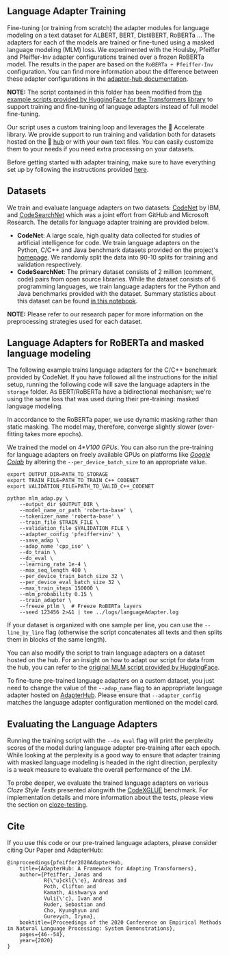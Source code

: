 ## Language Adapter Training
Fine-tuning (or training from scratch) the adapter modules for language modeling on a text dataset for ALBERT, BERT, DistilBERT, RoBERTa ...
The adapters for each of the models are trained or fine-tuned using a masked language modeling (MLM) loss. We experimented with the Houlsby, Pfeiffer and Pfeiffer-Inv adapter configurations trained over a frozen RoBERTa model.
The results in the paper are based on the `RoBERTa + Pfeiffer-Inv` configuration. You can find more information about the difference between these adapter configurations in the [adapter-hub documentation](https://docs.adapterhub.ml).

<b>NOTE:</b> The script contained in this folder has been modified from [the example scripts provided by HuggingFace for the Transformers library](https://github.com/huggingface/transformers/tree/master/examples) to support training and fine-tuning of language adapters instead of full model fine-tuning.

Our script uses a custom training loop and leverages the 🤗 Accelerate library. 
We provide support to run training and validation both for datasets hosted on the 🤗 [hub](https://huggingface.co/datasets) or with your own text files.
You can easily customize them to your needs if you need extra processing on your datasets.

Before getting started with adapter training, make sure to have everything set up by following the instructions provided [here](link_to_root).

## Datasets
We train and evaluate language adapters on two datasets: [CodeNet](https://developer.ibm.com/exchanges/data/all/project-codenet/) by IBM, and [CodeSearchNet](https://github.com/github/CodeSearchNet) which was a joint effort from GitHub and Microsoft Research. 
The details for language adapter training are provided below.

* <b>CodeNet</b>: A large scale, high quality data collected for studies of artificial intelligence for code. We train language adapters on the Python, C/C++ and Java benchmark datasets provided on the project's [homepage](https://developer.ibm.com/exchanges/data/all/project-codenet/). We randomly split the data into 90-10 splits for training and validation respectively.
* <b>CodeSearchNet</b>: The primary dataset consists of 2 million (comment, code) pairs from open source libraries. While the dataset consists of 6 programming languages, we train language adapters for the Python and Java benchmarks provided with the dataset. Summary statistics about this dataset can be found [in this notebook](https://github.com/github/CodeSearchNet/blob/master/notebooks/ExploreData.ipynb).

<b>NOTE:</b> Please refer to our research paper for more information on the preprocessing strategies used for each dataset.

## Language Adapters for RoBERTa and masked language modeling
The following example trains language adapters for the C/C++ benchmark provided by CodeNet. 
If you have followed all the instructions for the initial setup, running the following code will save the language adapters in the `storage` folder. 
As BERT/RoBERTa have a bidirectional mechanism; we're using the same loss that was used during their pre-training: masked language modeling.

In accordance to the RoBERTa paper, we use dynamic masking rather than static masking. 
The model may, therefore, converge slightly slower (over-fitting takes more epochs).

We trained the model on 4\**V100 GPUs*. You can also run the pre-training for language adapters on freely available GPUs on platforms like [*Google Colab*](https://colab.research.google.com/?utm_source=scs-index) by altering the `--per_device_batch_size` to an appropriate value.

```python3
export OUTPUT_DIR=PATH_TO_STORAGE
export TRAIN_FILE=PATH_TO_TRAIN_C++_CODENET
export VALIDATION_FILE=PATH_TO_VALID_C++_CODENET

python mlm_adap.py \
    --output_dir $OUTPUT_DIR \
    --model_name_or_path 'roberta-base' \
    --tokenizer_name 'roberta-base' \
    --train_file $TRAIN_FILE \
    --validation_file $VALIDATION_FILE \
    --adapter_config 'pfeiffer+inv' \
    --save_adap \
    --adap_name 'cpp_iso' \ 
    --do_train \
    --do_eval \
    --learning_rate 1e-4 \
    --max_seq_length 400 \
    --per_device_train_batch_size 32 \
    --per_device_eval_batch_size 32 \
    --max_train_steps 150000 \
    --mlm_probability 0.15 \
    --train_adapter \
    --freeze_ptlm \  # Freeze RoBERTa layers
    --seed 123456 2>&1 | tee ../logs/languageAdapter.log
```
If your dataset is organized with one sample per line, you can use the `--line_by_line` flag (otherwise the script concatenates all texts and then splits them in blocks of the same length).

You can also modify the script to train language adapters on a dataset hosted on the hub. For an insight on how to adapt our script for data from the hub, you can refer to the [original MLM script provided by HuggingFace](https://github.com/huggingface/transformers/tree/master/examples/pytorch/language-modeling).

To fine-tune pre-trained language adapters on a custom dataset, you just need to change the value of the `--adap_name` flag to an appropriate language adapter hosted on [AdapterHub](https://adapterhub.ml). Please ensure that `--adapter_config` matches the language adapter configuration mentioned on the model card.

## Evaluating the Language Adapters
Running the training script with the `--do_eval` flag will print the perplexity scores of the model during language adapter pre-training after each epoch. While looking at the perplexity is a good way to ensure that adapter training with masked language modeling is headed in the right direction, perplexity is a weak measure to evaluate the overall performance of the LM. 

To probe deeper, we evaluate the trained language adapters on various *Cloze Style Tests* presented alongwith the [CodeXGLUE](https://github.com/microsoft/CodeXGLUE) benchmark. For implementation details and more information about the tests, please view the section on [cloze-testing](link_to_cloze).

## Cite
If you use this code or our pre-trained language adapters, please consider citing Our Paper and AdapterHub:

<pre><code>@inproceedings{pfeiffer2020AdapterHub,
    title={AdapterHub: A Framework for Adapting Transformers},
    author={Pfeiffer, Jonas and
            R{\"u}ckl{\'e}, Andreas and
            Poth, Clifton and
            Kamath, Aishwarya and
            Vuli{\'c}, Ivan and
            Ruder, Sebastian and
            Cho, Kyunghyun and
            Gurevych, Iryna},
    booktitle={Proceedings of the 2020 Conference on Empirical Methods in Natural Language Processing: System Demonstrations},
    pages={46--54},
    year={2020}
}</code>
</pre>